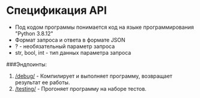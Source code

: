 # Спецификация API

- Под кодом программы понимается код на языке программирования "Python 3.8.12"
- Формат запроса и ответа в формате JSON
- ? - необязательный параметр запроса
- str, bool, int - тип данных параметра запроса

###Эндпоинты:
1. [/debug/](debug.md) - Компилирует и выполняет программу, возвращает результат ее работы.
2. [/testing/](testing.md) - Прогоняет программу на наборе тестов.
